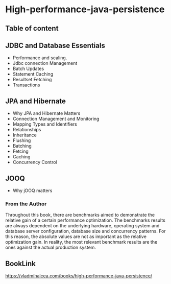 # High-performance-java-persistence

## Table of content
## JDBC and Database Essentials 
- Performance and scaling.
- Jdbc connection Management
- Batch Updates
- Statement Caching
- Resultset Fetching 
- Transactions
## JPA and Hibernate 
- Why JPA and Hibernate Matters
- Connection Management and Monitoring
- Mapping Types and Identifiers
- Relationships
- Inheritance 
- Flushing
- Batching 
- Fetcing
- Caching 
- Concurrency Control
## JOOQ
- Why jOOQ matters 

### From the Author
Throughout this book, there are benchmarks aimed to demonstrate the relative gain of a
certain performance optimization. The benchmarks results are always dependent on the
underlying hardware, operating system and database server configuration, database size and
concurrency patterns. For this reason, the absolute values are not as important as the relative
optimization gain. In reality, the most relevant benchmark results are the ones against the
actual production system.

## BookLink
<https://vladmihalcea.com/books/high-performance-java-persistence/>
